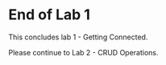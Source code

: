 # End of Lab 1

This concludes lab 1 - Getting Connected.

Please continue to Lab 2 - CRUD Operations.